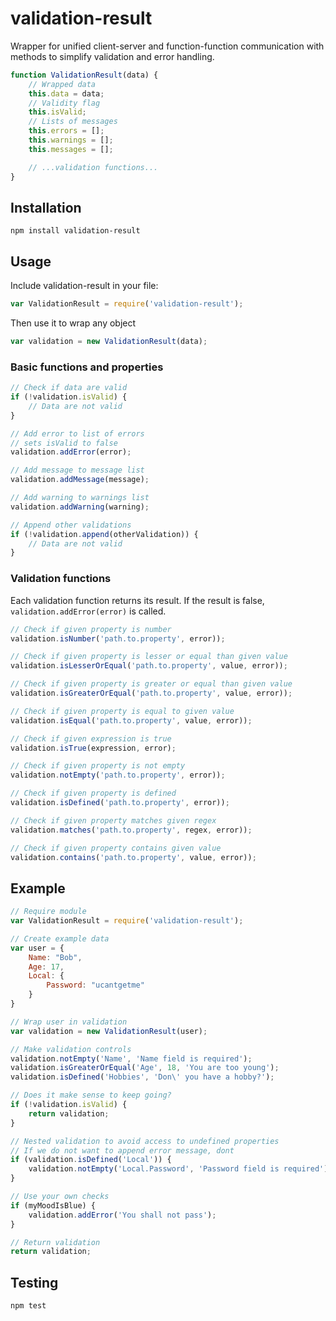 # validation-result
Wrapper for unified client-server and function-function communication with methods to simplify validation and error handling.

```js
function ValidationResult(data) {
    // Wrapped data
    this.data = data;
    // Validity flag
    this.isValid;
    // Lists of messages
    this.errors = [];
    this.warnings = [];
    this.messages = [];

    // ...validation functions...
}
```


## Installation
    npm install validation-result

## Usage
Include validation-result in your file:
```js
var ValidationResult = require('validation-result');
```

Then use it to wrap any object
```js
var validation = new ValidationResult(data);
```

### Basic functions and properties
```js 
// Check if data are valid
if (!validation.isValid) {
    // Data are not valid
}

// Add error to list of errors
// sets isValid to false
validation.addError(error);

// Add message to message list
validation.addMessage(message);

// Add warning to warnings list
validation.addWarning(warning);

// Append other validations
if (!validation.append(otherValidation)) {
    // Data are not valid
}
```

### Validation functions
Each validation function returns its result. If the result is false, `validation.addError(error)` is called.
```js
// Check if given property is number
validation.isNumber('path.to.property', error));

// Check if given property is lesser or equal than given value
validation.isLesserOrEqual('path.to.property', value, error));

// Check if given property is greater or equal than given value
validation.isGreaterOrEqual('path.to.property', value, error));

// Check if given property is equal to given value
validation.isEqual('path.to.property', value, error));

// Check if given expression is true
validation.isTrue(expression, error);

// Check if given property is not empty
validation.notEmpty('path.to.property', error));

// Check if given property is defined
validation.isDefined('path.to.property', error));

// Check if given property matches given regex
validation.matches('path.to.property', regex, error));

// Check if given property contains given value
validation.contains('path.to.property', value, error));
```

## Example
```js
// Require module
var ValidationResult = require('validation-result');

// Create example data
var user = {
    Name: "Bob",
    Age: 17,
    Local: {
        Password: "ucantgetme"
    }
}

// Wrap user in validation
var validation = new ValidationResult(user);

// Make validation controls
validation.notEmpty('Name', 'Name field is required');
validation.isGreaterOrEqual('Age', 18, 'You are too young');
validation.isDefined('Hobbies', 'Don\' you have a hobby?');

// Does it make sense to keep going?
if (!validation.isValid) {
    return validation;
}

// Nested validation to avoid access to undefined properties
// If we do not want to append error message, dont
if (validation.isDefined('Local')) {
    validation.notEmpty('Local.Password', 'Password field is required');
}

// Use your own checks
if (myMoodIsBlue) {
    validation.addError('You shall not pass');
}

// Return validation
return validation;
```

## Testing
    npm test
